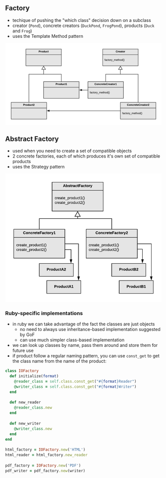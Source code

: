 ## Factory

- techique of pushing the "which class" decision down on a subclass
- creator (`Pond`), concrete creators (`DuckPond`, `FrogPond`), products (`Duck` and `Frog`)
- uses the Template Method pattern

![factory](https://raw.githubusercontent.com/lisbethmarianne/design_patterns_in_ruby/master/factory/factory.png)

## Abstract Factory

- used when you need to create a set of compatible objects
- 2 concrete factories, each of which produces it's own set of compatible products
- uses the Strategy pattern

![abstract_factory](https://raw.githubusercontent.com/lisbethmarianne/design_patterns_in_ruby/master/factory/abstract_factory.png)

### Ruby-specific implementations
- in ruby we can take advantage of the fact the classes are just objects
  - no need to always use inheritance-based implementation suggested by GoF
  - can use much simpler class-based implementation
- we can look up classes by name, pass them around and store them for future use
- if product follow a regular naming pattern, you can use `const_get` to get the class name from the name of the product:

```ruby
class IOFactory
  def initialize(format)
    @reader_class = self.class.const_get("#{format}Reader")
    @writer_class = self.class.const_get("#{format}Writer")
  end

  def new_reader
    @reader_class.new
  end

  def new_writer
    @writer_class.new
  end
end

html_factory = IOFactory.new('HTML')
html_reader = html_factory.new_reader

pdf_factory = IOFactory.new('PDF')
pdf_writer = pdf_factory.new(writer)
```
